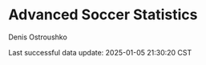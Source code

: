 # Advanced Soccer Statistics
Denis Ostroushko

<!-- gfm -->

Last successful data update: 2025-01-05 21:30:20 CST
